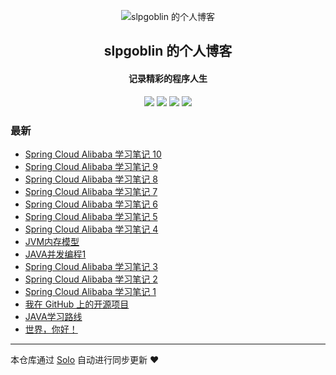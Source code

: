 <p align="center"><img alt="slpgoblin 的个人博客" src="https://static.b3log.org/images/brand/solo-32.png"></p><h2 align="center">
slpgoblin 的个人博客
</h2>

<h4 align="center">记录精彩的程序人生</h4>
<p align="center"><a title="slpgoblin 的个人博客" target="_blank" href="https://github.com/slpgoblin/solo-blog"><img src="https://img.shields.io/github/last-commit/slpgoblin/solo-blog.svg?style=flat-square&color=FF9900"></a>
<a title="GitHub repo size in bytes" target="_blank" href="https://github.com/slpgoblin/solo-blog"><img src="https://img.shields.io/github/repo-size/slpgoblin/solo-blog.svg?style=flat-square"></a>
<a title="Solo Version" target="_blank" href="https://github.com/b3log/solo/releases"><img src="https://img.shields.io/badge/solo-3.6.3-f1e05a.svg?style=flat-square&color=blueviolet"></a>
<a title="Hits" target="_blank" href="https://github.com/b3log/hits"><img src="https://hits.b3log.org/slpgoblin/solo-blog.svg"></a></p>

### 最新

* [Spring Cloud Alibaba 学习笔记 10](https://www.goblin-blog.top/articles/2019/10/30/1572397921649.html)
* [Spring Cloud Alibaba 学习笔记 9](https://www.goblin-blog.top/articles/2019/10/27/1572189739067.html)
* [Spring Cloud Alibaba 学习笔记 8](https://www.goblin-blog.top/articles/2019/10/27/1572110135598.html)
* [Spring Cloud Alibaba 学习笔记 7](https://www.goblin-blog.top/articles/2019/10/27/1572108668171.html)
* [Spring Cloud Alibaba 学习笔记 6](https://www.goblin-blog.top/articles/2019/10/27/1572105999186.html)
* [Spring Cloud Alibaba 学习笔记 5](https://www.goblin-blog.top/articles/2019/10/26/1572064470597.html)
* [Spring Cloud Alibaba 学习笔记 4](https://www.goblin-blog.top/articles/2019/10/26/1572061215294.html)
* [JVM内存模型](https://www.goblin-blog.top/articles/2019/10/24/1571893856611.html)
* [JAVA并发编程1](https://www.goblin-blog.top/articles/2019/10/24/1571893195215.html)
* [Spring Cloud Alibaba 学习笔记 3](https://www.goblin-blog.top/articles/2019/10/23/1571843700649.html)
* [Spring Cloud Alibaba 学习笔记 2](https://www.goblin-blog.top/articles/2019/10/21/1571671915988.html)
* [Spring Cloud Alibaba 学习笔记 1](https://www.goblin-blog.top/articles/2019/10/21/1571669983427.html)
* [我在 GitHub 上的开源项目](https://www.goblin-blog.top/my-github-repos)
* [JAVA学习路线](https://www.goblin-blog.top/articles/2019/08/17/1566019763425.html)
* [世界，你好！](https://www.goblin-blog.top/hello-solo)



---

本仓库通过 [Solo](https://github.com/b3log/solo) 自动进行同步更新 ❤️ 